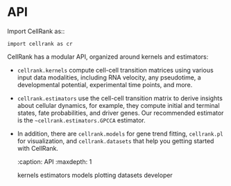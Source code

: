 
# API
Import CellRank as::

    import cellrank as cr

CellRank has a modular API, organized around kernels and estimators:

- `cellrank.kernels` compute cell-cell transition matrices using various input data modalities,
  including RNA velocity, any pseudotime, a developmental potential, experimental time points, and more.
- `cellrank.estimators` use the cell-cell transition matrix to derive insights about cellular dynamics,
  for example, they compute initial and terminal states, fate probabilities, and driver genes. Our recommended
  estimator is the `~cellrank.estimators.GPCCA` estimator.
- In addition, there are `cellrank.models` for gene trend fitting, `cellrank.pl`
  for visualization, and `cellrank.datasets` that help you getting started with CellRank.

    :caption: API
    :maxdepth: 1

    kernels
    estimators
    models
    plotting
    datasets
    developer
